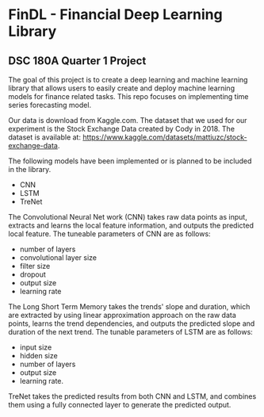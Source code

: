 # FinDL - Financial Deep Learning Library

## DSC 180A Quarter 1 Project 

The goal of this project is to create a deep learning and machine learning library that allows users to easily create and deploy machine learning models for finance related tasks. 
This repo focuses on implementing time series forecasting model. 

Our data is download from Kaggle.com. The dataset that we used for our experiment is the Stock Exchange Data created by Cody in 2018. The dataset is available at: https://www.kaggle.com/datasets/mattiuzc/stock-exchange-data. 

The following models have been implemented or is planned to be included in the library. 

- CNN
- LSTM
- TreNet

The Convolutional Neural Net work (CNN) takes raw data points as input, extracts and learns the local feature information, and outputs the predicted local feature. The tuneable parameters of CNN are as follows:

- number of layers
- convolutional layer size 
- filter size
- dropout
- output size
- learning rate 

The Long Short Term Memory takes the trends' slope and duration, which are extracted by using linear approximation approach on the raw data points, learns the trend dependencies, and outputs the predicted slope and duration of the next trend. The tunable parameters of LSTM are as follows:

- input size
- hidden size
- number of layers
- output size
- learning rate.

TreNet takes the predicted results from both CNN and LSTM, and combines them using a fully connected layer to generate the predicted output. 



